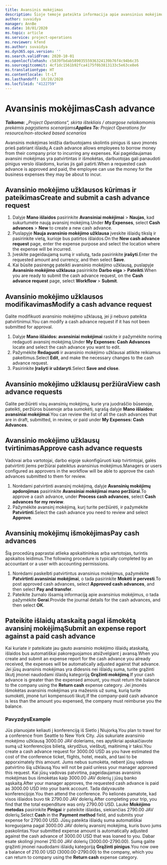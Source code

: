 ```yaml
---
title: Avansinis mokėjimas
description: Šioje temoje pateikta informacija apie avansinius mokėjimus.
author: suvaidya
manager: AnnBe
ms.date: 10/01/2020
ms.topic: article
ms.service: project-operations
ms.reviewer: kfend
ms.author: suvaidya
ms.dyn365.ops.version: ''
ms.search.validFrom: 2020-10-01
ms.openlocfilehash: c5839fbdab58903555936324139b76f4c94b6c35
ms.sourcegitcommit: 4cf1dc1561b92fca4175f0b3813133c5e63ce8e6
ms.translationtype: HT
ms.contentlocale: lt-LT
ms.lasthandoff: 10/28/2020
ms.locfileid: "4122759"
---
```

# <a name="cash-advance"></a><span data-ttu-id="569f3-103">Avansinis mokėjimas</span><span class="sxs-lookup"><span data-stu-id="569f3-103">Cash advance</span></span>

<span data-ttu-id="569f3-104">_**Taikoma:** „Project Operations“, skirta ištekliais / atsargose nelaikomomis prekėmis pagrįstiems scenarijams_</span><span class="sxs-lookup"><span data-stu-id="569f3-104">_**Applies To:** Project Operations for resource/non-stocked based scenarios_</span></span>

<span data-ttu-id="569f3-105">Avansinis mokėjimas leidžia darbuotojams skolintis pinigus iš savo įmonės prieš patiriant išlaidų.</span><span class="sxs-lookup"><span data-stu-id="569f3-105">A cash advance allows employees to borrow money from their company prior to incurring any expenses.</span></span> <span data-ttu-id="569f3-106">Kai pageidaujamas avansini mokėjimas yra patvirtintas ir išmokėtas, darbuotojas gali panaudoti pinigus verslo išlaidoms, kurias jis gali patirti.</span><span class="sxs-lookup"><span data-stu-id="569f3-106">When a requested cash advance is approved and paid, the employee can use the money for the business expenses they may be about to incur.</span></span> 

## <a name="create-and-submit-a-cash-advance-request"></a><span data-ttu-id="569f3-107">Avansinio mokėjimo užklausos kūrimas ir pateikimas</span><span class="sxs-lookup"><span data-stu-id="569f3-107">Create and submit a cash advance request</span></span>

1. <span data-ttu-id="569f3-108">Dalyje **Mano išlaidos** pasirinkite **Avansiniai mokėjimai** > **Naujas**, kad sukurtumėte naują avansinį mokėjimą.</span><span class="sxs-lookup"><span data-stu-id="569f3-108">Under **My Expenses**, select **Cash advances** > **New** to create a new cash advance.</span></span> 
2. <span data-ttu-id="569f3-109">Puslapyje **Nauja avansinio mokėjimo užklausa** įveskite išlaidų tikslą ir pasirinkite vietą, kurioje bus patirtos išlaidos.</span><span class="sxs-lookup"><span data-stu-id="569f3-109">On the **New cash advance request** page, enter the expense purpose and select the location where the expense will be incurred.</span></span>
3. <span data-ttu-id="569f3-110">Įveskite pageidaujamą sumą ir valiutą, tada pasirinkite **įrašyti**.</span><span class="sxs-lookup"><span data-stu-id="569f3-110">Enter the requested amount and currency, and then select **Save**.</span></span> 
4. <span data-ttu-id="569f3-111">Kai būsite pasirengę pateikti avansinio mokėjimo užklausą, puslapyje **Avansinio mokėjimo užklausa** pasirinkite **Darbo eiga** > **Pateikti**.</span><span class="sxs-lookup"><span data-stu-id="569f3-111">When you are ready to submit the cash advance request, on the **Cash advance request** page, select **Workflow** > **Submit**.</span></span>

## <a name="modify-a-cash-advance-request"></a><span data-ttu-id="569f3-112">Avansinio mokėjimo užklausos modifikavimas</span><span class="sxs-lookup"><span data-stu-id="569f3-112">Modify a cash advance request</span></span>

<span data-ttu-id="569f3-113">Galite modifikuoti avansinio mokėjimo užklausą, jei ji nebuvo pateikta patvirtinimui.</span><span class="sxs-lookup"><span data-stu-id="569f3-113">You can modify a cash advance request if it has not been submitted for approval.</span></span>

1. <span data-ttu-id="569f3-114">Dalyje **Mano išlaidos: avansiniai mokėjimai** raskite ir pažymėkite norimą redaguoti avansinį mokėjimą.</span><span class="sxs-lookup"><span data-stu-id="569f3-114">Under **My Expenses: Cash Advances** locate and select the cash advance you want to edit.</span></span>
2. <span data-ttu-id="569f3-115">Pažymėkite **Redaguoti** ir avansinio mokėjimo užklausai atlikite reikiamus pakeitimus.</span><span class="sxs-lookup"><span data-stu-id="569f3-115">Select **Edit**, and make the necessary changes to the cash advance request.</span></span> 
3. <span data-ttu-id="569f3-116">Pasirinkite **Įrašyti ir uždaryti**.</span><span class="sxs-lookup"><span data-stu-id="569f3-116">Select **Save and close**.</span></span>


## <a name="view-cash-advance-requests"></a><span data-ttu-id="569f3-117">Avansinio mokėjimo užklausų peržiūra</span><span class="sxs-lookup"><span data-stu-id="569f3-117">View cash advance requests</span></span>
<span data-ttu-id="569f3-118">Galite peržiūrėti visų avansinių mokėjimų, kurie yra juodraščio būsenoje, pateikti, peržiūros būsenoje arba sumokėti, sąrašą dalyje **Mano išlaidos: avansiniai mokėjimai**.</span><span class="sxs-lookup"><span data-stu-id="569f3-118">You can review the list of all the cash advances that are in draft, submitted, in review, or paid under **My Expenses: Cash Advances**.</span></span> 

## <a name="approve-cash-advance-requests"></a><span data-ttu-id="569f3-119">Avansinio mokėjimo užklausų tvirtinimas</span><span class="sxs-lookup"><span data-stu-id="569f3-119">Approve cash advance requests</span></span>

<span data-ttu-id="569f3-120">Vadovai arba vartotojai, darbo eigoje sukonfigūruoti kaip tvirtintojai, galės patvirtinti jiems peržiūrai pateiktus avansinius mokėjimus.</span><span class="sxs-lookup"><span data-stu-id="569f3-120">Managers or users configured as approvers in the workflow will be able to approve the cash advances submitted to them for review.</span></span> 

1. <span data-ttu-id="569f3-121">Norėdami patvirtinti avansinį mokėjimą, dalyje **Avansinių mokėjimų apdorojimas** pasirinkite **Avansiniai mokėjimai mano peržiūrai**.</span><span class="sxs-lookup"><span data-stu-id="569f3-121">To approve a cash advance, under **Process cash advances**, select **Cash advances for my review**.</span></span>
2. <span data-ttu-id="569f3-122">Pažymėkite avansinį mokėjimą, kurį turite peržiūrėti, ir pažymėkite **Patvirtinti**.</span><span class="sxs-lookup"><span data-stu-id="569f3-122">Select the cash advance you need to review and select **Approve**.</span></span>  

## <a name="pay-cash-advances"></a><span data-ttu-id="569f3-123">Avansinių mokėjimų išmokėjimas</span><span class="sxs-lookup"><span data-stu-id="569f3-123">Pay cash advances</span></span> 
<span data-ttu-id="569f3-124">Šią procedūrą paprastai atlieka apskaitininkas arba vartotojas, turintis apskaitos leidimus.</span><span class="sxs-lookup"><span data-stu-id="569f3-124">The following procedure is typically completed by an accountant or a user with accounting permissions.</span></span>

1. <span data-ttu-id="569f3-125">Norėdami paskelbti patvirtintus avansinius mokėjimus, pažymėkite **Patvirtinti avansiniai mokėjimai**, o tada pasirinkite **Mokėti ir pervesti**.</span><span class="sxs-lookup"><span data-stu-id="569f3-125">To post approved cash advances, select **Approved cash advances**, and then select **Pay and transfer**.</span></span>  
2. <span data-ttu-id="569f3-126">Pateikite žurnalo išsamią informaciją apie avansinius mokėjimus, o tada pažymėkite **Gerai**.</span><span class="sxs-lookup"><span data-stu-id="569f3-126">Provide the journal details for the cash advances, and then select **OK**.</span></span> 

## <a name="submit-an-expense-report-against-a-paid-cash-advance"></a><span data-ttu-id="569f3-127">Pateikite išlaidų ataskaitą pagal išmokėtą avansinį mokėjimą</span><span class="sxs-lookup"><span data-stu-id="569f3-127">Submit an expense report against a paid cash advance</span></span> 

<span data-ttu-id="569f3-128">Kai kuriate ir pateikiate jau gauto avansinio mokėjimo išlaidų ataskaitą, išlaidos bus automatiškai pakoreguojamos atsižvelgiant į avansą.</span><span class="sxs-lookup"><span data-stu-id="569f3-128">When you create and submit an expense report for the cash advance you already received, the expenses will be automatically adjusted against that advance.</span></span> <span data-ttu-id="569f3-129">Jei jūsų avansinis mokėjimas yra didesnis nei išlaidų suma, turite grąžinti likutį įmonei naudodami išlaidų kategoriją **Grąžinti mokėjimą**.</span><span class="sxs-lookup"><span data-stu-id="569f3-129">If your cash advance is greater than the expensed amount, you must return the balance to the company using the **Return cash** expense category.</span></span> <span data-ttu-id="569f3-130">Jei įmonės išmokėtas avansinis mokėjimas yra mažesnis už sumą, kurią turite sumokėti, įmonė turi kompensuoti likutį.</span><span class="sxs-lookup"><span data-stu-id="569f3-130">If the company-paid cash advance is less than the amount you expensed, the company must reimburse you the balance.</span></span> 

### <a name="example"></a><span data-ttu-id="569f3-131">Pavyzdys</span><span class="sxs-lookup"><span data-stu-id="569f3-131">Example</span></span>
<span data-ttu-id="569f3-132">Jūs planuojate keliauti į konferenciją iš Sietlo į Niujorką.</span><span class="sxs-lookup"><span data-stu-id="569f3-132">You plan to travel for a conference from Seattle to New York City.</span></span> <span data-ttu-id="569f3-133">Jūs sukuriate avansinio mokėjimo užklausą 3000.00 JAV doleriams, nes apytikriai apskaičiavote sumą už konferencijos bilietą, skrydžius, viešbutį, maitinimą ir taksi.</span><span class="sxs-lookup"><span data-stu-id="569f3-133">You create a cash advance request for 3000.00 USD as you have estimated the cost of the conference ticket, flights, hotel, meals, and taxi to be apporximately this amount.</span></span> <span data-ttu-id="569f3-134">Jums nebus sumokėta, nebent jūsų vadovas patvirtino šią užklausą.</span><span class="sxs-lookup"><span data-stu-id="569f3-134">You will not be paid unless your manager approved this request.</span></span> <span data-ttu-id="569f3-135">Kai jūsų vadovas patvirtina, pageidaujamas avansinis mokėjimas bus išmokėtas kaip 3000.00 JAV dolerių į jūsų banko sąskaitą.</span><span class="sxs-lookup"><span data-stu-id="569f3-135">After your manager approves, the requested cash advance is paid as 3000.00 USD into your bank account.</span></span> <span data-ttu-id="569f3-136">Tada dalyvausite konferencijoje.</span><span class="sxs-lookup"><span data-stu-id="569f3-136">You then attend the conference.</span></span> <span data-ttu-id="569f3-137">Po kelionės pamatote, kad visos išlaidos buvo tik 2790.00 JAV dolerių.</span><span class="sxs-lookup"><span data-stu-id="569f3-137">After completing your trip, you find that the total expenditure was only 2790.00 USD.</span></span> <span data-ttu-id="569f3-138">Lauke **Mokėjimo metodas** pasirinkite **Pinigai** ir pateikite išlaidas, siekiančias 2790.00 JAV dolerių.</span><span class="sxs-lookup"><span data-stu-id="569f3-138">Select **Cash** in the **Payment method** field, and submits your expense for 2790.00 USD.</span></span> <span data-ttu-id="569f3-139">Jūsų pateikta išlaidų suma automatiškai koreguojama pagal 3000.00 JAV dolerių avansinį mokėjimą, kuris buvo jums paskolintas.</span><span class="sxs-lookup"><span data-stu-id="569f3-139">Your submitted expense amount is automatically adjusted against the cash advance of 3000.00 USD that was loaned to you.</span></span> <span data-ttu-id="569f3-140">Dabar esate skolingi įmonei 210.00 JAV dolerių (3000.00-2790.00). Sumą galite grąžinti įmonei naudodami išlaidų kategoriją **Grąžinti pinigus**.</span><span class="sxs-lookup"><span data-stu-id="569f3-140">You now owe a balance of 210.00 USD (3000.00-2790.00) to the company, which you can return to company using the **Return cash** expense category.</span></span> 
